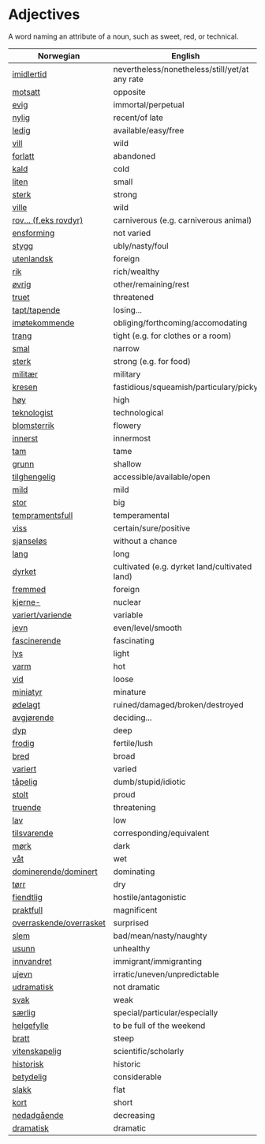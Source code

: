 # Adjectives

A word naming an attribute of a noun, such as sweet, red, or technical.

| Norwegian | English |
| --- | --- |
| [imidlertid](https://www.ordnett.no/search?language=no&phrase=imidlertid) | nevertheless/nonetheless/still/yet/at any rate |
| [motsatt](https://www.ordnett.no/search?language=no&phrase=motsatt) | opposite |
| [evig](https://www.ordnett.no/search?language=no&phrase=evig) | immortal/perpetual |
| [nylig](https://www.ordnett.no/search?language=no&phrase=nylig) | recent/of late |
| [ledig](https://www.ordnett.no/search?language=no&phrase=ledig) | available/easy/free |
| [vill](https://www.ordnett.no/search?language=no&phrase=vill) | wild |
| [forlatt](https://www.ordnett.no/search?language=no&phrase=forlatt) | abandoned |
| [kald](https://www.ordnett.no/search?language=no&phrase=kald) | cold |
| [liten](https://www.ordnett.no/search?language=no&phrase=liten) | small |
| [sterk](https://www.ordnett.no/search?language=no&phrase=sterk) | strong |
| [ville](https://www.ordnett.no/search?language=no&phrase=ville) | wild |
| [rov... (f.eks rovdyr)](https://www.ordnett.no/search?language=no&phrase=rov...%20(f.eks%20rovdyr)) | carniverous (e.g. carniverous animal) |
| [ensforming](https://www.ordnett.no/search?language=no&phrase=ensforming) | not varied |
| [stygg](https://www.ordnett.no/search?language=no&phrase=stygg) | ubly/nasty/foul |
| [utenlandsk](https://www.ordnett.no/search?language=no&phrase=utenlandsk) | foreign |
| [rik](https://www.ordnett.no/search?language=no&phrase=rik) | rich/wealthy |
| [øvrig](https://www.ordnett.no/search?language=no&phrase=øvrig) | other/remaining/rest |
| [truet](https://www.ordnett.no/search?language=no&phrase=truet) | threatened |
| [tapt/tapende](https://www.ordnett.no/search?language=no&phrase=tapt/tapende) | losing... |
| [imøtekommende](https://www.ordnett.no/search?language=no&phrase=imøtekommende) | obliging/forthcoming/accomodating |
| [trang](https://www.ordnett.no/search?language=no&phrase=trang) | tight (e.g. for clothes or a room) |
| [smal](https://www.ordnett.no/search?language=no&phrase=smal) | narrow |
| [sterk](https://www.ordnett.no/search?language=no&phrase=sterk) | strong (e.g. for food) |
| [militær](https://www.ordnett.no/search?language=no&phrase=militær) | military |
| [kresen](https://www.ordnett.no/search?language=no&phrase=kresen) | fastidious/squeamish/particulary/picky |
| [høy](https://www.ordnett.no/search?language=no&phrase=høy) | high |
| [teknologist](https://www.ordnett.no/search?language=no&phrase=teknologist) | technological |
| [blomsterrik](https://www.ordnett.no/search?language=no&phrase=blomsterrik) | flowery |
| [innerst](https://www.ordnett.no/search?language=no&phrase=innerst) | innermost |
| [tam](https://www.ordnett.no/search?language=no&phrase=tam) | tame |
| [grunn](https://www.ordnett.no/search?language=no&phrase=grunn) | shallow |
| [tilghengelig](https://www.ordnett.no/search?language=no&phrase=tilghengelig) | accessible/available/open |
| [mild](https://www.ordnett.no/search?language=no&phrase=mild) | mild |
| [stor](https://www.ordnett.no/search?language=no&phrase=stor) | big |
| [tempramentsfull](https://www.ordnett.no/search?language=no&phrase=tempramentsfull) | temperamental |
| [viss](https://www.ordnett.no/search?language=no&phrase=viss) | certain/sure/positive |
| [sjanseløs](https://www.ordnett.no/search?language=no&phrase=sjanseløs) | without a chance |
| [lang](https://www.ordnett.no/search?language=no&phrase=lang) | long |
| [dyrket](https://www.ordnett.no/search?language=no&phrase=dyrket) | cultivated (e.g. dyrket land/cultivated land) |
| [fremmed](https://www.ordnett.no/search?language=no&phrase=fremmed) | foreign |
| [kjerne-](https://www.ordnett.no/search?language=no&phrase=kjerne-) | nuclear |
| [variert/variende](https://www.ordnett.no/search?language=no&phrase=variert/variende) | variable |
| [jevn](https://www.ordnett.no/search?language=no&phrase=jevn) | even/level/smooth |
| [fascinerende](https://www.ordnett.no/search?language=no&phrase=fascinerende) | fascinating |
| [lys](https://www.ordnett.no/search?language=no&phrase=lys) | light |
| [varm](https://www.ordnett.no/search?language=no&phrase=varm) | hot |
| [vid](https://www.ordnett.no/search?language=no&phrase=vid) | loose |
| [miniatyr](https://www.ordnett.no/search?language=no&phrase=miniatyr) | minature |
| [ødelagt](https://www.ordnett.no/search?language=no&phrase=ødelagt) | ruined/damaged/broken/destroyed |
| [avgjørende](https://www.ordnett.no/search?language=no&phrase=avgjørende) | deciding... |
| [dyp](https://www.ordnett.no/search?language=no&phrase=dyp) | deep |
| [frodig](https://www.ordnett.no/search?language=no&phrase=frodig) | fertile/lush |
| [bred](https://www.ordnett.no/search?language=no&phrase=bred) | broad |
| [variert](https://www.ordnett.no/search?language=no&phrase=variert) | varied |
| [tåpelig](https://www.ordnett.no/search?language=no&phrase=tåpelig) | dumb/stupid/idiotic |
| [stolt](https://www.ordnett.no/search?language=no&phrase=stolt) | proud |
| [truende](https://www.ordnett.no/search?language=no&phrase=truende) | threatening |
| [lav](https://www.ordnett.no/search?language=no&phrase=lav) | low |
| [tilsvarende](https://www.ordnett.no/search?language=no&phrase=tilsvarende) | corresponding/equivalent |
| [mørk](https://www.ordnett.no/search?language=no&phrase=mørk) | dark |
| [våt](https://www.ordnett.no/search?language=no&phrase=våt) | wet |
| [dominerende/dominert](https://www.ordnett.no/search?language=no&phrase=dominerende/dominert) | dominating |
| [tørr](https://www.ordnett.no/search?language=no&phrase=tørr) | dry |
| [fiendtlig](https://www.ordnett.no/search?language=no&phrase=fiendtlig) | hostile/antagonistic |
| [praktfull](https://www.ordnett.no/search?language=no&phrase=praktfull) | magnificent |
| [overraskende/overrasket](https://www.ordnett.no/search?language=no&phrase=overraskende/overrasket) | surprised |
| [slem](https://www.ordnett.no/search?language=no&phrase=slem) | bad/mean/nasty/naughty |
| [usunn](https://www.ordnett.no/search?language=no&phrase=usunn) | unhealthy |
| [innvandret](https://www.ordnett.no/search?language=no&phrase=innvandret) | immigrant/immigranting |
| [ujevn](https://www.ordnett.no/search?language=no&phrase=ujevn) | irratic/uneven/unpredictable |
| [udramatisk](https://www.ordnett.no/search?language=no&phrase=udramatisk) | not dramatic |
| [svak](https://www.ordnett.no/search?language=no&phrase=svak) | weak |
| [særlig](https://www.ordnett.no/search?language=no&phrase=særlig) | special/particular/especially |
| [helgefylle](https://www.ordnett.no/search?language=no&phrase=helgefylle) | to be full of the weekend |
| [bratt](https://www.ordnett.no/search?language=no&phrase=bratt) | steep |
| [vitenskapelig](https://www.ordnett.no/search?language=no&phrase=vitenskapelig) | scientific/scholarly |
| [historisk](https://www.ordnett.no/search?language=no&phrase=historisk) | historic |
| [betydelig](https://www.ordnett.no/search?language=no&phrase=betydelig) | considerable |
| [slakk](https://www.ordnett.no/search?language=no&phrase=slakk) | flat |
| [kort](https://www.ordnett.no/search?language=no&phrase=kort) | short |
| [nedadgående](https://www.ordnett.no/search?language=no&phrase=nedadgående) | decreasing |
| [dramatisk](https://www.ordnett.no/search?language=no&phrase=dramatisk) | dramatic |

